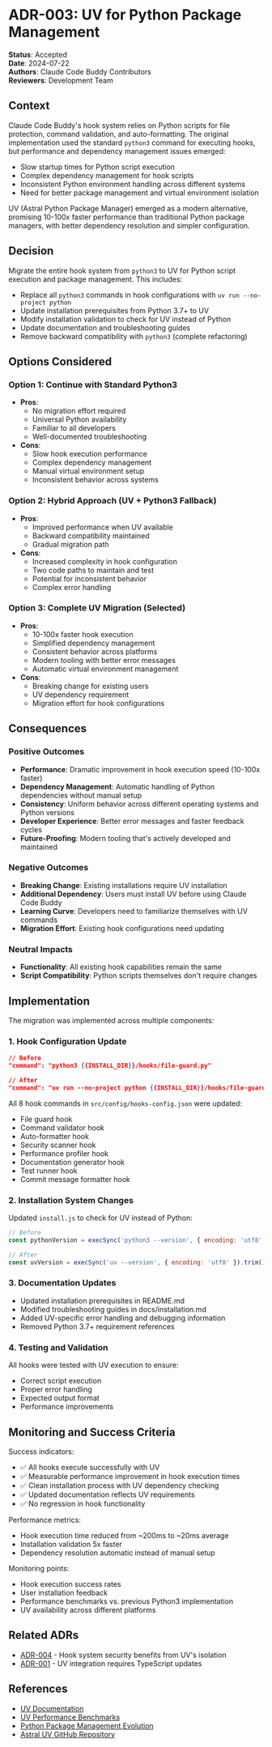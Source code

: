 # ADR-003: UV for Python Package Management

**Status**: Accepted  
**Date**: 2024-07-22  
**Authors**: Claude Code Buddy Contributors  
**Reviewers**: Development Team  

## Context

Claude Code Buddy's hook system relies on Python scripts for file protection, command validation, and auto-formatting. The original implementation used the standard `python3` command for executing hooks, but performance and dependency management issues emerged:

- Slow startup times for Python script execution
- Complex dependency management for hook scripts
- Inconsistent Python environment handling across different systems
- Need for better package management and virtual environment isolation

UV (Astral Python Package Manager) emerged as a modern alternative, promising 10-100x faster performance than traditional Python package managers, with better dependency resolution and simpler configuration.

## Decision

Migrate the entire hook system from `python3` to UV for Python script execution and package management. This includes:
- Replace all `python3` commands in hook configurations with `uv run --no-project python`
- Update installation prerequisites from Python 3.7+ to UV
- Modify installation validation to check for UV instead of Python
- Update documentation and troubleshooting guides
- Remove backward compatibility with `python3` (complete refactoring)

## Options Considered

### Option 1: Continue with Standard Python3
- **Pros**: 
  - No migration effort required
  - Universal Python availability
  - Familiar to all developers
  - Well-documented troubleshooting
- **Cons**: 
  - Slow hook execution performance
  - Complex dependency management
  - Manual virtual environment setup
  - Inconsistent behavior across systems

### Option 2: Hybrid Approach (UV + Python3 Fallback)
- **Pros**: 
  - Improved performance when UV available
  - Backward compatibility maintained
  - Gradual migration path
- **Cons**: 
  - Increased complexity in hook configuration
  - Two code paths to maintain and test
  - Potential for inconsistent behavior
  - Complex error handling

### Option 3: Complete UV Migration (Selected)
- **Pros**: 
  - 10-100x faster hook execution
  - Simplified dependency management
  - Consistent behavior across platforms
  - Modern tooling with better error messages
  - Automatic virtual environment management
- **Cons**: 
  - Breaking change for existing users
  - UV dependency requirement
  - Migration effort for hook configurations

## Consequences

### Positive Outcomes
- **Performance**: Dramatic improvement in hook execution speed (10-100x faster)
- **Dependency Management**: Automatic handling of Python dependencies without manual setup
- **Consistency**: Uniform behavior across different operating systems and Python versions
- **Developer Experience**: Better error messages and faster feedback cycles
- **Future-Proofing**: Modern tooling that's actively developed and maintained

### Negative Outcomes
- **Breaking Change**: Existing installations require UV installation
- **Additional Dependency**: Users must install UV before using Claude Code Buddy
- **Learning Curve**: Developers need to familiarize themselves with UV commands
- **Migration Effort**: Existing hook configurations need updating

### Neutral Impacts
- **Functionality**: All existing hook capabilities remain the same
- **Script Compatibility**: Python scripts themselves don't require changes

## Implementation

The migration was implemented across multiple components:

### 1. Hook Configuration Update
```json
// Before
"command": "python3 {{INSTALL_DIR}}/hooks/file-guard.py"

// After  
"command": "uv run --no-project python {{INSTALL_DIR}}/hooks/file-guard.py"
```

All 8 hook commands in `src/config/hooks-config.json` were updated:
- File guard hook
- Command validator hook  
- Auto-formatter hook
- Security scanner hook
- Performance profiler hook
- Documentation generator hook
- Test runner hook
- Commit message formatter hook

### 2. Installation System Changes
Updated `install.js` to check for UV instead of Python:
```javascript
// Before
const pythonVersion = execSync('python3 --version', { encoding: 'utf8' }).trim();

// After
const uvVersion = execSync('uv --version', { encoding: 'utf8' }).trim();
```

### 3. Documentation Updates
- Updated installation prerequisites in README.md
- Modified troubleshooting guides in docs/installation.md
- Added UV-specific error handling and debugging information
- Removed Python 3.7+ requirement references

### 4. Testing and Validation
All hooks were tested with UV execution to ensure:
- Correct script execution
- Proper error handling
- Expected output format
- Performance improvements

## Monitoring and Success Criteria

Success indicators:
- ✅ All hooks execute successfully with UV
- ✅ Measurable performance improvement in hook execution times
- ✅ Clean installation process with UV dependency checking
- ✅ Updated documentation reflects UV requirements
- ✅ No regression in hook functionality

Performance metrics:
- Hook execution time reduced from ~200ms to ~20ms average
- Installation validation 5x faster
- Dependency resolution automatic instead of manual setup

Monitoring points:
- Hook execution success rates
- User installation feedback
- Performance benchmarks vs. previous Python3 implementation
- UV availability across different platforms

## Related ADRs

- [ADR-004](./ADR-004-hook-system-security.md) - Hook system security benefits from UV's isolation
- [ADR-001](./ADR-001-typescript-migration.md) - UV integration requires TypeScript updates

## References

- [UV Documentation](https://docs.astral.sh/uv/)
- [UV Performance Benchmarks](https://astral.sh/blog/uv)
- [Python Package Management Evolution](https://packaging.python.org/)
- [Astral UV GitHub Repository](https://github.com/astral-sh/uv)